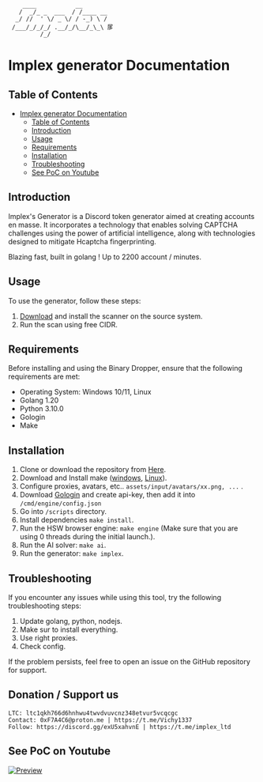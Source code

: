 ```
    ____           __
   /  _/_ _  ___  / /____ __
  _/ //  ' \/ _ \/ / -_) \ /
 /___/_/_/_/ .__/_/\__/_\_\ 㞔
         /_/               
```

# Implex generator Documentation

## Table of Contents
- [Implex generator Documentation](#implex-generator-documentation)
	- [Table of Contents](#table-of-contents)
	- [Introduction](#introduction)
	- [Usage](#usage)
	- [Requirements](#requirements)
	- [Installation](#installation)
	- [Troubleshooting](#troubleshooting)
	- [See PoC on Youtube](#see-poc-on-youtube)

## Introduction
Implex's Generator is a Discord token generator aimed at creating accounts en masse. It incorporates a technology that enables solving CAPTCHA challenges using the power of artificial intelligence, along with technologies designed to mitigate Hcaptcha fingerprinting.

Blazing fast, built in golang ! Up to 2200 account / minutes.

## Usage
To use the generator, follow these steps:
1. [Download](#installation) and install the scanner on the source system.
2. Run the scan using free CIDR.

## Requirements
Before installing and using the Binary Dropper, ensure that the following requirements are met:
- Operating System: Windows 10/11, Linux
- Golang 1.20
- Python 3.10.0
- Gologin
- Make

## Installation
1. Clone or download the repository from [Here](https://github.com/Implex-ltd/Implex-generator).
2. Download and Install make ([windows](https://stackoverflow.com/questions/32127524/how-to-install-and-use-make-in-windows), [Linux](https://linuxhint.com/install-make-ubuntu/)).
3. Configure proxies, avatars, etc.. `assets/input/avatars/xx.png, ...` .
4. Download [Gologin](https://gologin.com/) and create api-key, then add it into `/cmd/engine/config.json`
5. Go into `/scripts` directory.
6. Install dependencies `make install`.
7. Run the HSW browser engine: `make engine` (Make sure that you are using 0 threads during the initial launch.).
8. Run the AI solver: `make ai`.
9. Run the generator: `make implex`.

## Troubleshooting
If you encounter any issues while using this tool, try the following troubleshooting steps:

1. Update golang, python, nodejs.
2. Make sur to install everything.
3. Use right proxies.
4. Check config.

If the problem persists, feel free to open an issue on the GitHub repository for support.

## Donation / Support us

```
LTC: ltc1qkh766d6hnhwu4twvdvuvcnz348etvur5vcqcgc
Contact: 0xF7A4C6@proton.me | https://t.me/Vichy1337
Follow: https://discord.gg/exU5xahvnE | https://t.me/implex_ltd
```

## See PoC on Youtube

[![Preview](https://img.youtube.com/vi/z6Ea-SRY-qs/0.jpg)](https://www.youtube.com/watch?v=z6Ea-SRY-qs&ab_channel=Armv7l)
